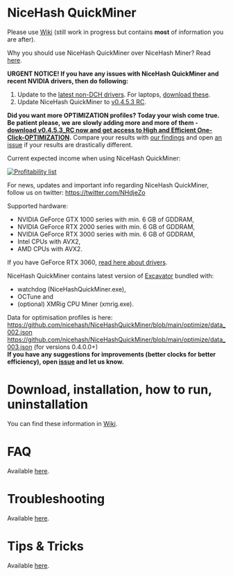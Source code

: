 # NiceHash QuickMiner

Please use [Wiki](https://github.com/nicehash/NiceHashQuickMiner/wiki) (still work in progress but contains **most** of information you are after).

Why you should use NiceHash QuickMiner over NiceHash Miner? Read [here](https://github.com/nicehash/NiceHashQuickMiner/wiki/Why-NiceHash-QuickMiner).

**URGENT NOTICE! If you have any issues with NiceHash QuickMiner and recent NVIDIA drivers, then do following:**
1. Update to the [latest non-DCH drivers](https://www.nvidia.com/download/driverResults.aspx/172060/en-us). For laptops, [download these](https://www.nvidia.com/download/driverResults.aspx/172061/en-us).
2. Update NiceHash QuickMiner to [v0.4.5.3 RC](https://github.com/nicehash/NiceHashQuickMiner/releases/tag/v0.4.5.3_RC).

**Did you want more OPTIMIZATION profiles? Today your wish come true. Be patient please, we are slowly adding more and more of them - [download v0.4.5.3_RC now and get access to High and Efficient One-Click-OPTIMIZATION](https://github.com/nicehash/NiceHashQuickMiner/releases/download/v0.4.5.0_RC/NiceHashQuickMinerInstaller.exe).** Compare your results with [our findings](https://github.com/nicehash/NiceHashQuickMiner/wiki/One-click-Optimizations#what-can-i-expect-from-optimizations) and open [an issue](https://github.com/nicehash/NiceHashQuickMiner/issues) if your results are drastically different.

Current expected income when using NiceHash QuickMiner:

<a href="https://www.nicehash.com/profitability-calculator" target="_blank">![Profitability list](https://imagegen.nicehash.com/getimg.png?t=45747563)</a>

For news, updates and important info regarding NiceHash QuickMiner, follow us on twitter: https://twitter.com/NHdjeZo

Supported hardware:
* NVIDIA GeForce GTX 1000 series with min. 6 GB of GDDRAM,
* NVIDIA GeForce RTX 2000 series with min. 6 GB of GDDRAM,
* NVIDIA GeForce RTX 3000 series with min. 6 GB of GDDRAM,
* Intel CPUs with AVX2,
* AMD CPUs with AVX2.

If you have GeForce RTX 3060, [read here about drivers](https://github.com/nicehash/NiceHashQuickMiner/wiki/GeForce-RTX-3060).

NiceHash QuickMiner contains latest version of [Excavator](https://github.com/nicehash/excavator) bundled with:
* watchdog (NiceHashQuickMiner.exe),
* OCTune and
* (optional) XMRig CPU Miner (xmrig.exe).

Data for optimisation profiles is here: https://github.com/nicehash/NiceHashQuickMiner/blob/main/optimize/data_002.json<br />
https://github.com/nicehash/NiceHashQuickMiner/blob/main/optimize/data_003.json (for versions 0.4.0.0+)<br />
**If you have any suggestions for improvements (better clocks for better efficiency), open [issue](https://github.com/nicehash/NiceHashQuickMiner/issues) and let us know.**

# Download, installation, how to run, uninstallation

You can find these information in [Wiki](https://github.com/nicehash/NiceHashQuickMiner/wiki).

# FAQ

Available [here](https://github.com/nicehash/NiceHashQuickMiner/wiki/FAQ).

# Troubleshooting

Available [here](https://github.com/nicehash/NiceHashQuickMiner/wiki/Troubleshooting).

# Tips & Tricks

Available [here](https://github.com/nicehash/NiceHashQuickMiner/wiki/Tips-&-tricks).

